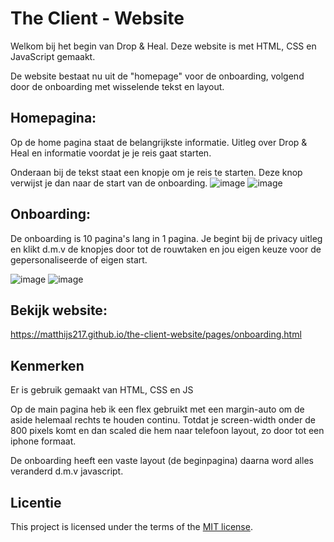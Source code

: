 # The Client - Website

Welkom bij het begin van Drop & Heal. Deze website is met HTML, CSS en JavaScript gemaakt. 

De website bestaat nu uit de "homepage" voor de onboarding, volgend door de onboarding met wisselende tekst en layout.

## Homepagina:

Op de home pagina staat de belangrijkste informatie. Uitleg over Drop & Heal en informatie voordat je je reis gaat starten. 

Onderaan bij de tekst staat een knopje om je reis te starten. Deze knop verwijst je dan naar de start van de onboarding.
![image](https://github.com/user-attachments/assets/3c54828a-548e-457e-af47-3a0bb4d96195)
![image](https://github.com/user-attachments/assets/abf98305-3085-4498-bbb9-82d48e167b55)

## Onboarding:

De onboarding is 10 pagina's lang in 1 pagina. Je begint bij de privacy uitleg en klikt d.m.v de knopjes door tot de rouwtaken en jou eigen keuze voor de gepersonaliseerde of eigen start.

![image](https://github.com/user-attachments/assets/de883992-e841-409a-becd-f4ceb683ba3b)
![image](https://github.com/user-attachments/assets/f2b82fab-fb8c-4bbe-8154-13cc4c3e0e50)

## Bekijk website:

https://matthijs217.github.io/the-client-website/pages/onboarding.html

## Kenmerken

Er is gebruik gemaakt van HTML, CSS en JS

Op de main pagina heb ik een flex gebruikt met een margin-auto om de aside helemaal rechts te houden continu. Totdat je screen-width onder de 800 pixels komt en dan scaled die hem naar telefoon layout, zo door tot een iphone formaat. 

De onboarding heeft een vaste layout (de beginpagina) daarna word alles veranderd d.m.v javascript. 

## Licentie

This project is licensed under the terms of the [MIT license](./LICENSE).
